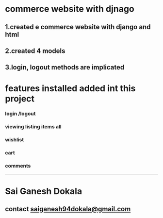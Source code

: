 # commerce website with djnago


## 1.created e commerce website with django and html
## 2.created 4 models 
## 3.login, logout methods are implicated

# features installed added int this project
### login /logout
### viewing listing items all
### wishlist
### cart
### comments
***
#  Sai Ganesh Dokala
## contact saiganesh94dokala@gmail.com



